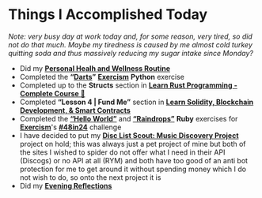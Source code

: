# Things I Accomplished Today

_Note: very busy day at work today and, for some reason, very tired, so did not do that much. Maybe my tiredness is caused by me almost cold turkey quitting soda and thus massively reducing my sugar intake since Monday?_

- Did my **[Personal Healh and Wellness Routine](../../routines/2024/personal-health-and-wellness-routine-2024-week-5.md)**
- Completed the **“[Darts](https://exercism.org/tracks/python/exercises/darts)”** **[Exercism](https://exercism.org)** **Python** exercise
- Completed up to the **Structs** section in **[Learn Rust Programming - Complete Course 🦀](https://www.youtube.com/watch?v=BpPEoZW5IiY)**
- Completed **“Lesson 4 | Fund Me”** section in **[Learn Solidity, Blockchain Development, & Smart Contracts](https://www.youtube.com/watch?v=umepbfKp5rI)**
- Completed the **[“Hello World”](https://exercism.org/tracks/ruby/exercises/hello-world)** and **[“Raindrops”](https://exercism.org/tracks/ruby/exercises/raindrops)** **Ruby** exercises for **[Exercism](https://exercism.org)**'s **[#48in24](https://exercism.org/challenges/48in24)** challenge
- I have decided to put my **[Disc List Scout: Music Discovery Project](https://github.com/evorhard/Disc-List-Scout--Music-Discovery)** project on hold; this was always just a pet project of mine but both of the sites I wished to spider do not offer what I need in their API (Discogs) or no API at all (RYM) and both have too good of an anti bot protection for me to get around it without spending money which I do not wish to do, so onto the next project it is
- Did my **[Evening Reflections](../../routines/evening-reflections.md)**
